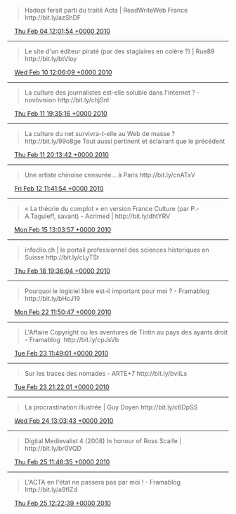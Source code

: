 > Hadopi ferait parti du traité Acta \| ReadWriteWeb France http://bit\.ly/azShDF

<img src="../../media/tweet.ico" width="12" /> [Thu Feb 04 12:01:54 +0000 2010](https://twitter.com/regisrob/status/8629295461)

----

> Le site d'un éditeur piraté \(par des stagiaires en colère ?\) \| Rue89 http://bit\.ly/btVloy

<img src="../../media/tweet.ico" width="12" /> [Wed Feb 10 12:06:09 +0000 2010](https://twitter.com/regisrob/status/8898737949)

----

> La culture des journalistes est\-elle soluble dans l'internet ? \- novövision http://bit\.ly/chjSnl

<img src="../../media/tweet.ico" width="12" /> [Thu Feb 11 19:35:16 +0000 2010](https://twitter.com/regisrob/status/8974435935)

----

> La culture du net survivra\-t\-elle au Web de masse ?  http://bit\.ly/99o8ge Tout aussi pertinent et éclairant que le précédent

<img src="../../media/tweet.ico" width="12" /> [Thu Feb 11 20:13:42 +0000 2010](https://twitter.com/regisrob/status/8975786338)

----

> Une artiste chinoise censurée… à Paris http://bit\.ly/cnATxV

<img src="../../media/tweet.ico" width="12" /> [Fri Feb 12 11:41:54 +0000 2010](https://twitter.com/regisrob/status/9005098326)

----

> « La théorie du complot » en version France Culture \(par P\.\-A\.Taguieff, savant\) \- Acrimed \| http://bit\.ly/dhtYRV

<img src="../../media/tweet.ico" width="12" /> [Mon Feb 15 13:03:57 +0000 2010](https://twitter.com/regisrob/status/9139227911)

----

> infoclio\.ch \| le portail professionnel des sciences historiques en Suisse http://bit\.ly/cLyTSt

<img src="../../media/tweet.ico" width="12" /> [Thu Feb 18 19:36:04 +0000 2010](https://twitter.com/regisrob/status/9297678214)

----

> Pourquoi le logiciel libre est\-il important pour moi ? \- Framablog http://bit\.ly/bHcJ19

<img src="../../media/tweet.ico" width="12" /> [Mon Feb 22 11:50:47 +0000 2010](https://twitter.com/regisrob/status/9472796508)

----

> L'Affaire Copyright ou les aventures de Tintin au pays des ayants droit \- Framablog  http://bit\.ly/cpJsVb

<img src="../../media/tweet.ico" width="12" /> [Tue Feb 23 11:49:01 +0000 2010](https://twitter.com/regisrob/status/9522320628)

----

> Sur les traces des nomades \- ARTE\+7 http://bit\.ly/bviiLs

<img src="../../media/tweet.ico" width="12" /> [Tue Feb 23 21:22:01 +0000 2010](https://twitter.com/regisrob/status/9543211201)

----

> La procrastination illustrée \| Guy Doyen http://bit\.ly/c6DpSS

<img src="../../media/tweet.ico" width="12" /> [Wed Feb 24 13:03:43 +0000 2010](https://twitter.com/regisrob/status/9574695264)

----

> Digital Medievalist 4 \(2008\) In honour of Ross Scaife \| http://bit\.ly/br0VQD

<img src="../../media/tweet.ico" width="12" /> [Thu Feb 25 11:46:35 +0000 2010](https://twitter.com/regisrob/status/9622114525)

----

> L'ACTA en l'état ne passera pas par moi \! \- Framablog http://bit\.ly/a9fIZd

<img src="../../media/tweet.ico" width="12" /> [Thu Feb 25 12:22:39 +0000 2010](https://twitter.com/regisrob/status/9623164106)